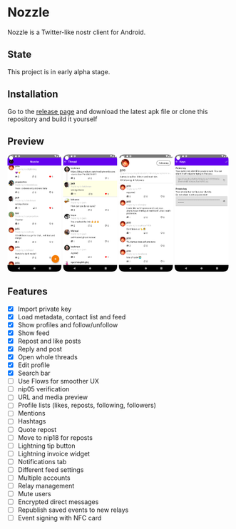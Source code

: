 # Nozzle

Nozzle is a Twitter-like nostr client for Android.

## State

This project is in early alpha stage.

## Installation

Go to the [release page](https://github.com/kaiwolfram/Nozzle/releases) and download the latest apk
file or clone this repository and build it yourself

## Preview

<p float="left">
<img src="screenshots/feed.png" width="24%" height="24%" />
<img src="screenshots/thread.png" width="24%" height="24%" />
<img src="screenshots/friend_profile.png" width="24%" height="24%" />
<img src="screenshots/keys.png" width="24%" height="24%" />
</p>

## Features

- [x] Import private key
- [x] Load metadata, contact list and feed
- [x] Show profiles and follow/unfollow
- [x] Show feed
- [x] Repost and like posts
- [x] Reply and post
- [x] Open whole threads
- [x] Edit profile
- [x] Search bar
- [ ] Use Flows for smoother UX
- [ ] nip05 verification
- [ ] URL and media preview
- [ ] Profile lists (likes, reposts, following, followers)
- [ ] Mentions
- [ ] Hashtags
- [ ] Quote repost
- [ ] Move to nip18 for reposts
- [ ] Lightning tip button
- [ ] Lightning invoice widget
- [ ] Notifications tab
- [ ] Different feed settings
- [ ] Multiple accounts
- [ ] Relay management
- [ ] Mute users
- [ ] Encrypted direct messages
- [ ] Republish saved events to new relays
- [ ] Event signing with NFC card
